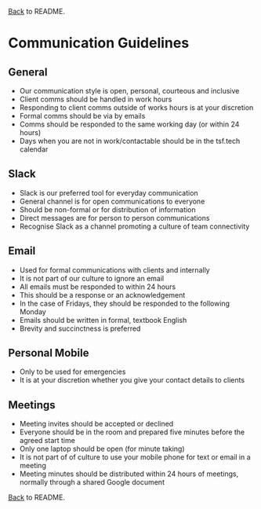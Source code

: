 [Back](../README.md) to README.  

# Communication Guidelines

## General
- Our communication style is open, personal, courteous and inclusive
- Client comms should be handled in work hours
- Responding to client comms outside of works hours is at your discretion
- Formal comms should be via by emails
- Comms should be responded to the same working day (or within 24 hours)
- Days when you are not in work/contactable should be in the tsf.tech calendar

## Slack
- Slack is our preferred tool for everyday communication
- General channel is for open communications to everyone
- Should be non-formal or for distribution of information
- Direct messages are for person to person communications
- Recognise Slack as a channel promoting a culture of team connectivity

## Email
- Used for formal communications with clients and internally
- It is not part of our culture to ignore an email
- All emails must be responded to within 24 hours
- This should be a response or an acknowledgement
- In the case of Fridays, they should be responded to the following Monday
- Emails should be written in formal, textbook English
- Brevity and succinctness is preferred

## Personal Mobile
- Only to be used for emergencies
- It is at your discretion whether you give your contact details to clients

## Meetings
- Meeting invites should be accepted or declined
- Everyone should be in the room and prepared five minutes before the agreed start time
- Only one laptop should be open (for minute taking)
- It is not part of of culture to use your mobile phone for text or email in a meeting
- Meeting minutes should be distributed within 24 hours of meetings, normally through a shared Google document


[Back](../README.md) to README.  
